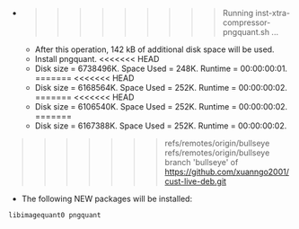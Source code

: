 * >>>>>>>>> Running inst-xtra-compressor-pngquant.sh ...
  * After this operation, 142 kB of additional disk space will be used.
  * Install pngquant.
<<<<<<< HEAD
  * Disk size = 6738496K. Space Used = 248K. Runtime = 00:00:00:01.
=======
<<<<<<< HEAD
  * Disk size = 6168564K. Space Used = 252K. Runtime = 00:00:00:02.
=======
<<<<<<< HEAD
  * Disk size = 6106540K. Space Used = 252K. Runtime = 00:00:00:02.
=======
  * Disk size = 6167388K. Space Used = 252K. Runtime = 00:00:00:02.
>>>>>>> refs/remotes/origin/bullseye
>>>>>>> refs/remotes/origin/bullseye
>>>>>>> branch 'bullseye' of https://github.com/xuanngo2001/cust-live-deb.git
  * The following NEW packages will be installed:
  ```bash
libimagequant0 pngquant
  ```
